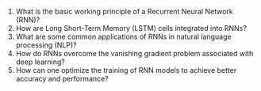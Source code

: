 1. What is the basic working principle of a Recurrent Neural Network (RNN)?
2. How are Long Short-Term Memory (LSTM) cells integrated into RNNs?
3. What are some common applications of RNNs in natural language processing (NLP)?
4. How do RNNs overcome the vanishing gradient problem associated with deep learning?
5. How can one optimize the training of RNN models to achieve better accuracy and performance?